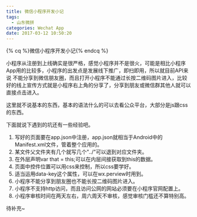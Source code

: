 ```yaml
---
title: 微信小程序开发小记
tags:
  - 山东微拼
categories: Wechat App
date: 2017-03-12 10:50:20
---
```


{% cq %}微信小程序开发小记{% endcq %}

<!--more-->

小程序从注册到上线确实是很严格，感觉小程序并不是很火，可能是相比小程序App用的比较多，小程序的出发点是发展线下推广，即扫即用，所以就目前API来说 不能分享到微信朋友圈，而且打开小程序不能通过长按二维码图片进入，比较好的线上宣传方式就是小程序右上角的分享了，分享到朋友或微信群其他人就可以直接点击进入。

这里就不说基本的东西，基本的语法什么的可以去看公众平台，大部分是js跟css的东西。

下面就说下遇到的坑还有一些经验吧。

1. 写好的页面要在app.json中注册，app.json就相当于Android中的Manifest.xml文件，管着整个应用的。
2. 某文件父文件夹有几个就写几个"../"可以退到对应文件夹。
3. 在外层声明var that = this;可以在内层间接获取到this的数据。
4. 页面中控件位置可以用css来控制，所以css要学好。
5. 适当运用data-key这个属性，可以在wx.perview时用到。 
6. 小程序不能分享到朋友圈也不能长按二维码图片进入。
7. 小程序不支持http访问，而且访问公网的网站必须要在小程序官网配置上。
8. 小程序审核时间在两天左右，周六周天不审核，感觉审核门槛还不算特别高。

待补充~
